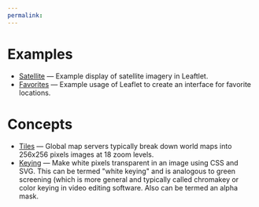 ```yaml
---
permalink:
---
```


# Examples

* [Satellite](/satellite) &mdash; Example display of satellite imagery in Leaftlet.
* [Favorites](/favorites) &mdash; Example usage of Leaflet to create an interface for favorite locations.

# Concepts

* [Tiles](/tiles) &mdash; Global map servers typically break down world maps into 256x256 pixels images at 18 zoom levels.
* [Keying](/keying) &mdash; Make white pixels transparent in an
image using CSS and SVG.  This can be
    termed "white keying" and is analogous to green screening (which
    is more general and typically called chromakey or color keying
    in video editing software.  Also can be termed an alpha mask.


